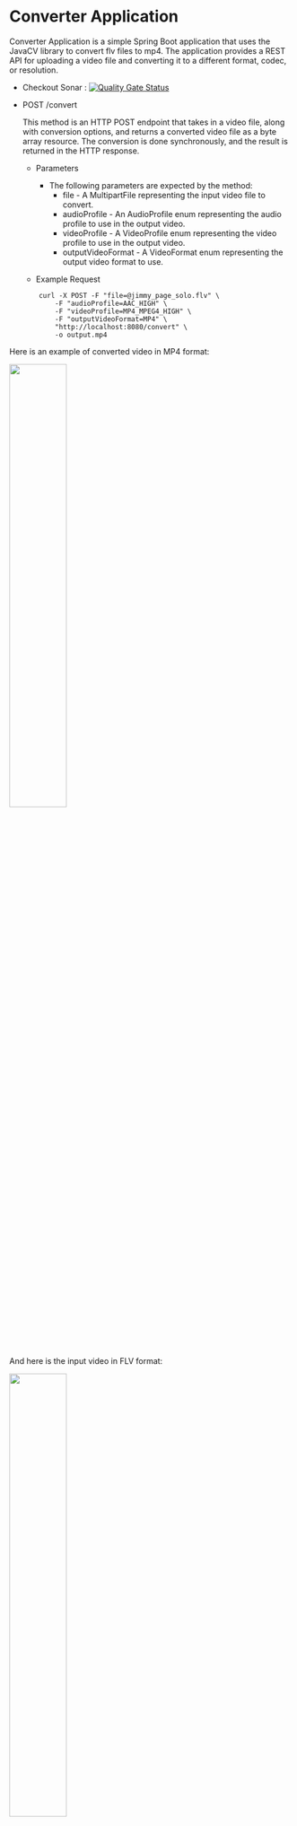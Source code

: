 # Converter Application

Converter Application is a simple Spring Boot application that uses the JavaCV library to convert flv files to mp4. The application provides a REST API for uploading a video file and converting it to a different format, codec, or resolution.

* Checkout Sonar : [![Quality Gate Status](https://sonarcloud.io/api/project_badges/measure?project=ekingunoncu_video_converter_flv_to_mp4&metric=alert_status)](https://sonarcloud.io/summary/overall?id=ekingunoncu_video_converter_flv_to_mp4)
 
* POST /convert
  
  This method is an HTTP POST endpoint that takes in a video file, along with conversion options, and returns a converted video file as a byte array resource. The conversion is done synchronously, and the result is returned in the HTTP response.
  
    - Parameters
        - The following parameters are expected by the method:
          - file - A MultipartFile representing the input video file to convert.
          - audioProfile - An AudioProfile enum representing the audio profile to use in the output video.
          - videoProfile - A VideoProfile enum representing the video profile to use in the output video.
          - outputVideoFormat - A VideoFormat enum representing the output video format to use.
  
    - Example Request
    ```
        curl -X POST -F "file=@jimmy_page_solo.flv" \
            -F "audioProfile=AAC_HIGH" \
            -F "videoProfile=MP4_MPEG4_HIGH" \
            -F "outputVideoFormat=MP4" \
            "http://localhost:8080/convert" \
            -o output.mp4
    ```

Here is an example of converted video in MP4 format:

<a href="https://video-converter-flv-to-mp4.s3.eu-west-1.amazonaws.com/output.mp4">
    <img src="https://video-converter-flv-to-mp4.s3.eu-west-1.amazonaws.com/thumbnail.png" width="45%" />
</a>


And here is the input video in FLV format:

<a href="https://video-converter-flv-to-mp4.s3.eu-west-1.amazonaws.com/jimmy_page_solo.flv">
    <img src="https://video-converter-flv-to-mp4.s3.eu-west-1.amazonaws.com/thumbnail.png" width="45%" />
</a>


* POST /convert/async
  
  This method is an HTTP POST endpoint that takes in a video file, along with conversion options, and starts the conversion process in a separate thread. The result of the conversion is not returned in the HTTP response, but a message is returned to the user indicating that the conversion process has started and the result link will be send through slack channel when process is done.
  
    - Parameters
        - The following parameters are expected by the method:
          - file - A MultipartFile representing the input video file to convert.
          - audioProfile - An AudioProfile enum representing the audio profile to use in the output video.
          - videoProfile - A VideoProfile enum representing the video profile to use in the output video.
          - outputVideoFormat - A VideoFormat enum representing the output video format to use.
  
    - Example Request
    ```
        curl -X POST -F "file=@jimmy_page_solo.flv" \
            -F "audioProfile=AAC_HIGH" \
            -F "videoProfile=MP4_MPEG4_HIGH" \
            -F "outputVideoFormat=MP4" \
            "http://localhost:8080/convert/async" 
    ```

- On video processing done it will send the storage url to slack channel:

  <img src="https://video-converter-flv-to-mp4.s3.eu-west-1.amazonaws.com/slack_on_done.png" width="80%" />

# Whats next?

 * Auto-scaling
   * k8s
      * Containerize the Spring Boot API as a Docker image.
      * Push the Docker image to a container registry.
      * Create a Kubernetes deployment YAML file that defines the desired state of the deployment, including the Docker image, the number of replicas, and any necessary environment variables or configuration.
      * Use Helm to create a Helm chart for the deployment, which defines the values for the Kubernetes deployment and other resources.
      * Deploy the Helm chart to the Kubernetes cluster using the Helm CLI, which will create the deployment, replicas, and any other resources defined in the Helm chart.
      * Monitor the deployment and scale it up or down as needed, either manually or by using an autoscaler.
  * High Availability 
    * RabbitMQ 
      * Containerize the Spring app and RabbitMQ using Docker
      * Use Spring Cloud Stream to connect the app to the RabbitMQ broker
      * Consume messages for conversion (if any of the process fails message will stay in queue for another consumer to consume it to convert)
    * We can also use AWS SQS which is serverless equilevent of RabbitMQ
  * CI/CD Automation
  * Load testing